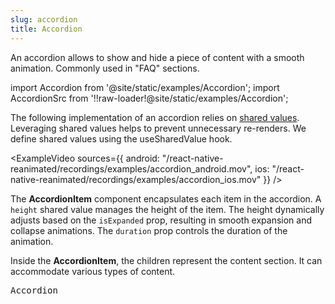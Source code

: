 ```yaml
---
slug: accordion
title: Accordion
---
```


An accordion allows to show and hide a piece of content with a smooth animation. Commonly used in "FAQ" sections.

import Accordion from '@site/static/examples/Accordion';
import AccordionSrc from '!!raw-loader!@site/static/examples/Accordion';

<InteractiveExample src={AccordionSrc} component={Accordion} />

The following implementation of an accordion relies on [shared values](/docs/fundamentals/glossary#shared-value). Leveraging shared values helps to prevent unnecessary re-renders. We define shared values using the useSharedValue hook.

<CollapsibleCode src={AccordionSrc} showLines={[16,16]}/>

<ExampleVideo
sources={{
    android: "/react-native-reanimated/recordings/examples/accordion_android.mov",
    ios: "/react-native-reanimated/recordings/examples/accordion_ios.mov"
  }}
/>

The **AccordionItem** component encapsulates each item in the accordion. A `height` shared value manages the height of the item. The height dynamically adjusts based on the `isExpanded` prop, resulting in smooth expansion and collapse animations. The `duration` prop controls the duration of the animation.

Inside the **AccordionItem**, the children represent the content section. It can accommodate various types of content.

<samp id="Accordion">Accordion</samp>

<CollapsibleCode src={AccordionSrc} showLines={[9,41]}/>

